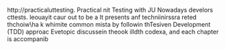 
http://practicaluttesting.
Practical nit Testing with JU
Nowadays develors cttests. leouayit  caur out to be a
It presents anf techniinirssra reted thchoiw\ha  k whimite common mista by followin thTesiven Development (TDD) approac Evetopic discussein theook  illdth codexa, and each chapter is accompanib













